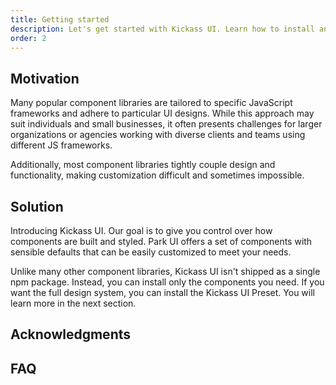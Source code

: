 ```yaml
---
title: Getting started
description: Let's get started with Kickass UI. Learn how to install and use the components.
order: 2
---
```


## Motivation

Many popular component libraries are tailored to specific JavaScript
frameworks and adhere to particular UI designs. While this approach may suit
individuals and small businesses, it often presents challenges for larger
organizations or agencies working with diverse clients and teams using
different JS frameworks.

Additionally, most component libraries tightly couple design and functionality, making customization difficult and sometimes impossible.

## Solution

Introducing Kickass UI. Our goal is to give you control over how components
are built and styled. Park UI offers a set of components with sensible
defaults that can be easily customized to meet your needs.

Unlike many other component libraries, Kickass UI isn&apos;t shipped as a
single npm package. Instead, you can install only the components you need.
If you want the full design system, you can install the Kickass UI Preset.
You will learn more in the next section.

## Acknowledgments

## FAQ
